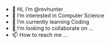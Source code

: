- 👋 Hi, I’m @revhunter
- 👀 I’m interested in Computer Science
- 🌱 I’m currently learning Coding
- 💞️ I’m looking to collaborate on ...
- 📫 How to reach me ...

<!---
revhunter/revhunter is a ✨ special ✨ repository because its `README.md` (this file) appears on your GitHub profile.
You can click the Preview link to take a look at your changes.
--->
